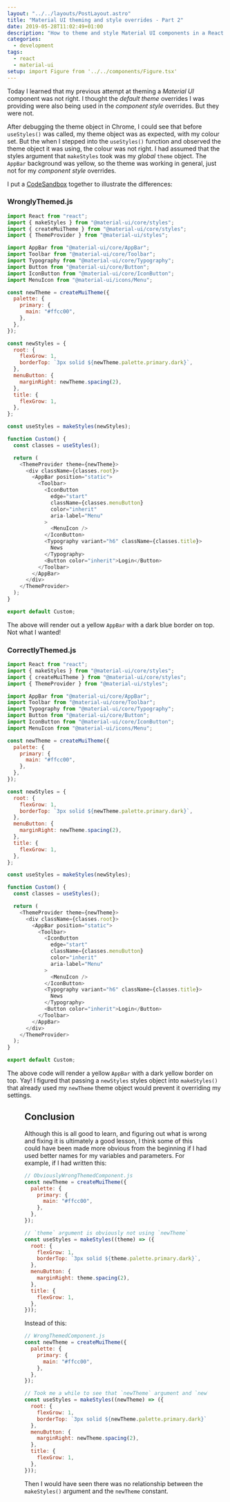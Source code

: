 ```yaml
---
layout: "../../layouts/PostLayout.astro"
title: "Material UI theming and style overrides - Part 2"
date: 2019-05-28T11:02:49+01:00
description: "How to theme and style Material UI components in a React app - Part 2"
categories:
  - development
tags:
  - react
  - material-ui
setup: import Figure from '../../components/Figure.tsx'
---
```


Today I learned that my previous attempt at theming a _Material UI_ component was not right. I thought the _default theme_ overrides I was providing were also being used in the _component style_ overrides. But they were not.

After debugging the theme object in Chrome, I could see that before `useStyles()` was called, my theme object was as expected, with my colour set. But the when I stepped into the `useStyles()` function and observed the theme object it was using, the colour was not right. I had assumed that the styles argument that `makeStyles` took was my _global_ `theme` object. The `AppBar` background was yellow, so the theme was working in general, just not for my _component style_ overrides.

I put a [CodeSandbox](https://codesandbox.io/s/fervent-meninsky-hqnlq) together to illustrate the differences:

<!--more-->

### WronglyThemed.js

```javascript
import React from "react";
import { makeStyles } from "@material-ui/core/styles";
import { createMuiTheme } from "@material-ui/core/styles";
import { ThemeProvider } from "@material-ui/styles";

import AppBar from "@material-ui/core/AppBar";
import Toolbar from "@material-ui/core/Toolbar";
import Typography from "@material-ui/core/Typography";
import Button from "@material-ui/core/Button";
import IconButton from "@material-ui/core/IconButton";
import MenuIcon from "@material-ui/icons/Menu";

const newTheme = createMuiTheme({
  palette: {
    primary: {
      main: "#ffcc00",
    },
  },
});

const newStyles = {
  root: {
    flexGrow: 1,
    borderTop: `3px solid ${newTheme.palette.primary.dark}`,
  },
  menuButton: {
    marginRight: newTheme.spacing(2),
  },
  title: {
    flexGrow: 1,
  },
};

const useStyles = makeStyles(newStyles);

function Custom() {
  const classes = useStyles();

  return (
    <ThemeProvider theme={newTheme}>
      <div className={classes.root}>
        <AppBar position="static">
          <Toolbar>
            <IconButton
              edge="start"
              className={classes.menuButton}
              color="inherit"
              aria-label="Menu"
            >
              <MenuIcon />
            </IconButton>
            <Typography variant="h6" className={classes.title}>
              News
            </Typography>
            <Button color="inherit">Login</Button>
          </Toolbar>
        </AppBar>
      </div>
    </ThemeProvider>
  );
}

export default Custom;
```

The above will render out a yellow `AppBar` with a dark blue border on top. Not what I wanted!

### CorrectlyThemed.js

```javascript
import React from "react";
import { makeStyles } from "@material-ui/core/styles";
import { createMuiTheme } from "@material-ui/core/styles";
import { ThemeProvider } from "@material-ui/styles";

import AppBar from "@material-ui/core/AppBar";
import Toolbar from "@material-ui/core/Toolbar";
import Typography from "@material-ui/core/Typography";
import Button from "@material-ui/core/Button";
import IconButton from "@material-ui/core/IconButton";
import MenuIcon from "@material-ui/icons/Menu";

const newTheme = createMuiTheme({
  palette: {
    primary: {
      main: "#ffcc00",
    },
  },
});

const newStyles = {
  root: {
    flexGrow: 1,
    borderTop: `3px solid ${newTheme.palette.primary.dark}`,
  },
  menuButton: {
    marginRight: newTheme.spacing(2),
  },
  title: {
    flexGrow: 1,
  },
};

const useStyles = makeStyles(newStyles);

function Custom() {
  const classes = useStyles();

  return (
    <ThemeProvider theme={newTheme}>
      <div className={classes.root}>
        <AppBar position="static">
          <Toolbar>
            <IconButton
              edge="start"
              className={classes.menuButton}
              color="inherit"
              aria-label="Menu"
            >
              <MenuIcon />
            </IconButton>
            <Typography variant="h6" className={classes.title}>
              News
            </Typography>
            <Button color="inherit">Login</Button>
          </Toolbar>
        </AppBar>
      </div>
    </ThemeProvider>
  );
}

export default Custom;
```

The above code will render a yellow `AppBar` with a dark yellow border on top. Yay! I figured that passing a `newStyles` styles object into `makeStyles()` that already used my `newTheme` theme object would prevent it overriding my settings.

<Figure src="/images/material-ui-theming-and-style-overrides-pt2/components.png" title="Both components, right and wrong(ly) themed" alt="Both components, right and wrong(ly) themed" />

## Conclusion

Although this is all good to learn, and figuring out what is wrong and fixing it is ultimately a good lesson, I think some of this could have been made more obvious from the beginning if I had used better names for my variables and parameters. For example, if I had written this:

```javascript
// ObviouslyWrongThemedComponent.js
const newTheme = createMuiTheme({
  palette: {
    primary: {
      main: "#ffcc00",
    },
  },
});

// `theme` argument is obviously not using `newTheme`
const useStyles = makeStyles((theme) => ({
  root: {
    flexGrow: 1,
    borderTop: `3px solid ${theme.palette.primary.dark}`,
  },
  menuButton: {
    marginRight: theme.spacing(2),
  },
  title: {
    flexGrow: 1,
  },
}));
```

Instead of this:

```javascript
// WrongThemedComponent.js
const newTheme = createMuiTheme({
  palette: {
    primary: {
      main: "#ffcc00",
    },
  },
});

// Took me a while to see that `newTheme` argument and `newTheme` constant are unrelated
const useStyles = makeStyles((newTheme) => ({
  root: {
    flexGrow: 1,
    borderTop: `3px solid ${newTheme.palette.primary.dark}`,
  },
  menuButton: {
    marginRight: newTheme.spacing(2),
  },
  title: {
    flexGrow: 1,
  },
}));
```

Then I would have seen there was no relationship between the `makeStyles()` argument and the `newTheme` constant.
